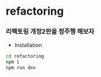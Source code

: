 # refactoring

### **리팩토링 개정2판을 정주행 해보자**

- Installation

```sh
cd refactoring
npm i
npm run dev
```
